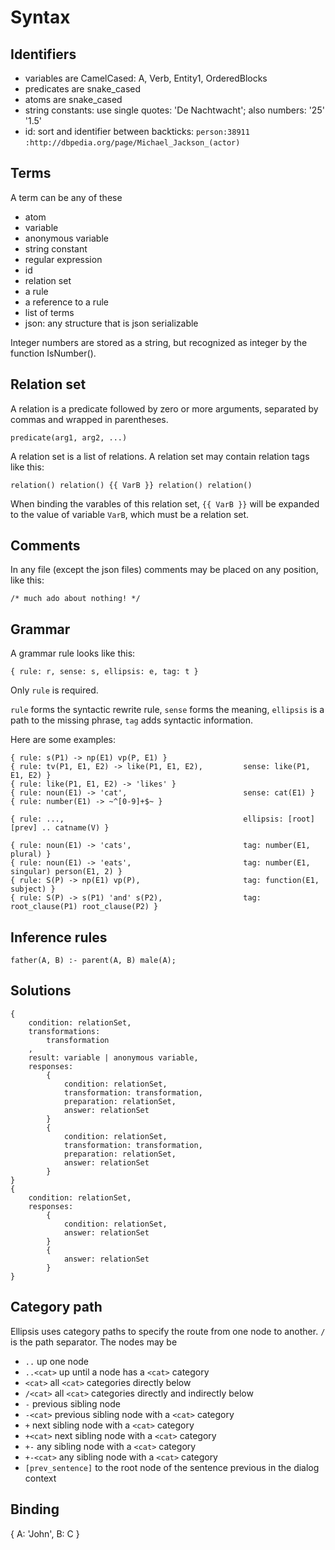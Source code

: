 # Syntax

## Identifiers

 * variables are CamelCased: A, Verb, Entity1, OrderedBlocks
 * predicates are snake_cased
 * atoms are snake_cased
 * string constants: use single quotes: 'De Nachtwacht'; also numbers: '25' '1.5'
 * id: sort and identifier between backticks: `person:38911` `:http://dbpedia.org/page/Michael_Jackson_(actor)`
 
 ## Terms
 
 A term can be any of these

 * atom
 * variable
 * anonymous variable
 * string constant
 * regular expression
 * id
 * relation set
 * a rule
 * a reference to a rule
 * list of terms
 * json: any structure that is json serializable 
 
Integer numbers are stored as a string, but recognized as integer by the function IsNumber(). 
 
 ## Relation set 
 
A relation is a predicate followed by zero or more arguments, separated by commas and wrapped in parentheses.

    predicate(arg1, arg2, ...)
    
A relation set is a list of relations. A relation set may contain relation tags like this:

    relation() relation() {{ VarB }} relation() relation()
    
When binding the varables of this relation set, `{{ VarB }}` will be expanded to the value of variable `VarB`, which must be a relation set.         

## Comments

 In any file (except the json files) comments may be placed on any position, like this:

    /* much ado about nothing! */

## Grammar

A grammar rule looks like this:

    { rule: r, sense: s, ellipsis: e, tag: t }

Only `rule` is required.

`rule` forms the syntactic rewrite rule, `sense` forms the meaning, `ellipsis` is a path to the missing phrase, `tag` adds syntactic information.

Here are some examples:

    { rule: s(P1) -> np(E1) vp(P, E1) }
    { rule: tv(P1, E1, E2) -> like(P1, E1, E2),         sense: like(P1, E1, E2) }
    { rule: like(P1, E1, E2) -> 'likes' }
    { rule: noun(E1) -> 'cat',                          sense: cat(E1) }
    { rule: number(E1) -> ~^[0-9]+$~ }

    { rule: ...,                                        ellipsis: [root] [prev] .. catname(V) }

    { rule: noun(E1) -> 'cats',                         tag: number(E1, plural) }
    { rule: noun(E1) -> 'eats',                         tag: number(E1, singular) person(E1, 2) }
    { rule: S(P) -> np(E1) vp(P),                       tag: function(E1, subject) }
    { rule: S(P) -> s(P1) 'and' s(P2),                  tag: root_clause(P1) root_clause(P2) }

## Inference rules

    father(A, B) :- parent(A, B) male(A);

## Solutions

    {
        condition: relationSet,
        transformations: 
            transformation
        ,
        result: variable | anonymous variable,
        responses: 
            {
                condition: relationSet, 
                transformation: transformation,
                preparation: relationSet,
                answer: relationSet
            }
            {
                condition: relationSet, 
                transformation: transformation,
                preparation: relationSet,
                answer: relationSet
            }
    } 
    {
        condition: relationSet,
        responses: 
            {
                condition: relationSet, 
                answer: relationSet
            }
            {
                answer: relationSet
            }
    }

## Category path

Ellipsis uses category paths to specify the route from one node to another. `/` is the path separator. The nodes may be

- `..` up one node
- `..<cat>` up until a node has a `<cat>` category
- `<cat>` all `<cat>` categories directly below
- `/<cat>` all `<cat>` categories directly and indirectly below
- `-` previous sibling node
- `-<cat>` previous sibling node with a `<cat>` category
- `+` next sibling node with a `<cat>` category
- `+<cat>` next sibling node with a `<cat>` category
- `+-` any sibling node with a `<cat>` category
- `+-<cat>` any sibling node with a `<cat>` category
- `[prev_sentence]` to the root node of the sentence previous in the dialog context

## Binding

{
    A: 'John',
    B: C 
}
